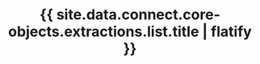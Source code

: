 ---
# -------------------------- #
#      ENDPOINT DETAILS      #
# -------------------------- #

product-type: "connect"
content-type: "api-endpoint"
endpoint: "extractions"
key: "list-last-extractions"
version: "4"


# -------------------------- #
#       METHOD DETAILS       #
# -------------------------- #

title: "{{ site.data.connect.core-objects.extractions.list.title | flatify }}"
method: "get"
short-url: |
  /v4/extractions
full-url: |
  {{ api.base-url }}{{ endpoint.short-url | flatify }}
short: "{{ site.data.connect.core-objects.extractions.list.short | flatify }}"
description: |
  {% include note.html type="single-line" content="**This endpoint is in beta.**" %}
  
  {{ site.data.connect.core-objects.extractions.list.description | flatify }}

  Responses from this endpoint are paginated. Every page, or result set, can contain up to 100 extraction records. Refer to the [Arguments section](#{{ endpoint.key }}--arguments) for more info.


# ---------------------------- #
#  RATE LIMITING & PAGINATION  #
# ---------------------------- #

rate-limit-type: "jobs"
pagination: "100"


# -------------------------- #
#       METHOD ARGUMENTS     #
# -------------------------- #

arguments:
  - name: "client_id"
    required: true
    type: "path parameter"
    description: |
      A path parameter corresponding to the unique ID of a Stitch account.

      **Note**: The client ID must be associated with the provided access token.
    example-value: |
      116078

  - name: "page"
    required: false
    type: "path parameter"
    description: |
      A path parameter corresponding to the page of results to retrieve, adhering to the format `?page={page_number}`, where `{page_number}` is the number of the page to retrieve.

      Each results set, or page, can contain up to 100 extraction records. This parameter is only required if you want to retrieve additional pages beyond the first 100 extraction records. By default, a request to `{{ endpoint.short-url | flatify }}` is equivalent to a request for page `1` using this parameter.

      If an account contains more than 100 extraction records, the response will include data about subsequent pages that can be used to retrieve them.

      Refer to the **Requests** tab for an example.
    example-value: |
      2


# -------------------------- #
#           RETURNS          #
# -------------------------- #

returns: |
  If successful, the API will return a status of <code class="api success">200 OK</code> and the following properties:

response-attributes:
  - name: "data"
    type: "array"
    description: |
      An array of [Extraction objects]({{ site.data.connect.core-objects.extractions.object }}), one for each source that has had a completed extraction job in the past 60 days.

      **Note**: Extraction objects are returned in descending order by `source_id`.

  - name: "page"
    type: "integer"
    description: |
      The number of the current page of results. Each page of results can contain up to 100 extraction job records.
    example-value: |
      1

  - name: "total"
    type: "integer"
    description: |
      The total number of extraction job records in the result set.
    example-value: |
      5

  - name: "links"
    type: "object"
    description: |
      An object containing links to the next and previous pages of results.

      **Note**: This object will be empty if the result set contains less than 101 extraction job records, or `total < 101`.
    subattributes:
      - name: "next"
        type: "string"
        description: |
          A URL leading to the next paginated set of extraction job results. Use a subsequent `GET` request to this URL to retrieve the results for this page.

          Refer to the **Requests** tab for an example.
        example-value: |
          /v4/116078/extractions?page=3

      - name: "previous"
        type: "string"
        description: |
          A URL leading to the previous paginated set of extraction job results. Use a subsequent `GET` request to this URL to retrieve the results for this page.

          Refer to the **Requests** tab for an example.
        example-value: |
          /v4/116078/extractions?page=1


# ------------------------------ #
#   EXAMPLE REQUEST & RESPONSES  #
# ------------------------------ #

examples:
  - type: "Request"
    subexamples:
    - title: "Retrieving the first page of results"
      request-url: "{{ endpoint.short-url | flatify | strip_newlines }}"
      header: "{{ site.data.connect.request-headers.get.without-body | flatify }}"

    - title: "Retrieving the second page of results"
      request-url: "{{ endpoint.short-url | flatify | strip_newlines }}?page=2"
      header: "{{ site.data.connect.request-headers.get.without-body | flatify }}"

  - type: "Response"
    language: "json"
    subexamples:
      - title: "Result set with less than 100 extraction records"
        code: |
          {
            "data": [
              {
                "target_exit_status": null,
                "job_name": "116078.123241.sync.43b3c535-b208-11ea-94a1-02cbbd504f7d",
                "start_time": "2020-06-19T08:38:35Z",
                "stitch_client_id": 116078,
                "tap_exit_status": null,
                "source_type": "tap-toggl",
                "target_description": "Terminated",
                "discovery_exit_status": null,
                "discovery_description": "Terminated",
                "tap_description": "Terminated",
                "completion_time": "2020-06-19T14:38:35Z",
                "source_id": 123241
              },
              {
                "target_exit_status": null,
                "job_name": "116078.123246.sync.9c6672c4-8a4c-11ea-840a-12021e29a739",
                "start_time": "2020-04-29T19:07:03Z",
                "stitch_client_id": 116078,
                "tap_exit_status": null,
                "source_type": "tap-toggl",
                "target_description": "Terminated",
                "discovery_exit_status": null,
                "discovery_description": "Terminated",
                "tap_description": "Terminated",
                "completion_time": "2020-04-30T01:07:03Z",
                "source_id": 123246
              }
            ],
            "page": 1,
            "total": 2,
            "links": {}
          }

      - title: "Result set with more than 100 extraction records"
        code: |
          {
            "data": [
              {
                "target_exit_status": null,
                "job_name": "116078.123241.sync.43b3c535-b208-11ea-94a1-02cbbd504f7d",
                "start_time": "2020-06-19T08:38:35Z",
                "stitch_client_id": 116078,
                "tap_exit_status": null,
                "source_type": "tap-toggl",
                "target_description": "Terminated",
                "discovery_exit_status": null,
                "discovery_description": "Terminated",
                "tap_description": "Terminated",
                "completion_time": "2020-06-19T14:38:35Z",
                "source_id": 123241
              },
              {
                "target_exit_status": null,
                "job_name": "116078.123246.sync.9c6672c4-8a4c-11ea-840a-12021e29a739",
                "start_time": "2020-04-29T19:07:03Z",
                "stitch_client_id": 116078,
                "tap_exit_status": null,
                "source_type": "tap-toggl",
                "target_description": "Terminated",
                "discovery_exit_status": null,
                "discovery_description": "Terminated",
                "tap_description": "Terminated",
                "completion_time": "2020-04-30T01:07:03Z",
                "source_id": 123246
              },
              {
                "target_exit_status": 0,
                "job_name": "116078.228068.sync.2ca63ab0-8a4e-11ea-840a-12021e29a739",
                "start_time": "2020-04-29T19:18:14Z",
                "stitch_client_id": 116078,
                "tap_exit_status": 1,
                "source_type": "tap-shopify",
                "target_description": null,
                "discovery_exit_status": 0,
                "discovery_description": null,
                "tap_description": "Response(code=401, body=\"b'{\"errors\":\"[API] Invalid API key or access token (unrecognized login or wrong password)\"}'\", headers={'X-Content-Type-Options': 'nosniff', 'CF-RAY': '58bb5e36f82eea86-IAD', 'X-ShopId': '4007166025', 'Content-Security-Policy': \"default-src 'self' data: blob: 'unsafe-inline' 'unsafe-eval' https://* shopify-pos://*; block-all-mixed-content; child-src 'self' https://* shopify-pos://*; connect-src 'self' wss://* https://*; frame-ancestors 'none'; img-src 'self' data: blob: https:; script-src https://cdn.shopify.com https://cdn.shopify.cn https://checkout.shopifycs.com https://js-agent.newrelic.com https://bam.nr-data.net https://api.stripe.com https://mpsnare.iesnare.com https://appcenter.intuit.com https://www.paypal.com https://js.braintreegateway.com https://c.paypal.com https://maps.googleapis.com https://www.google-analytics.com https://v.shopify.com https://widget.intercom.io https://js.intercomcdn.com 'self' 'unsafe-inline' 'unsafe-eval'; upgrade-insecure-requests; report-uri /csp",
                "completion_time": "2020-04-29T19:18:17Z",
                "source_id": 228068
              },
              {
                "target_exit_status": 0,
                "job_name": "116078.233312.sync.e4d8eae5-b23e-11ea-94a1-02cbbd504f7d",
                "start_time": "2020-06-19T15:09:38Z",
                "stitch_client_id": 116078,
                "tap_exit_status": 0,
                "source_type": "tap-recurly",
                "target_description": null,
                "discovery_exit_status": 0,
                "discovery_description": null,
                "tap_description": null,
                "completion_time": "2020-06-19T15:09:43Z",
                "source_id": 233312
              },
              {
                "target_exit_status": 0,
                "job_name": "116078.244788.sync.2deb271f-b23b-11ea-894c-0ee2efcbf789",
                "start_time": "2020-06-19T14:43:03Z",
                "stitch_client_id": 116078,
                "tap_exit_status": 1,
                "source_type": "tap-recurly",
                "target_description": null,
                "discovery_exit_status": 0,
                "discovery_description": null,
                "tap_description": "Response returned http error code 401\n401 Client Error: Unauthorized for url: https://partner-api.recurly.com/sites/subdomain-stitchdata/accounts?limit=200&sort=updated_at&begin_time=2019-04-29T00%3A00%3A00Z&order=asc",
                "completion_time": "2020-06-19T14:43:08Z",
                "source_id": 244788
              },
              [...]
            ],
            "page": 1,
            "total": 102,
            "links": {
              "next": "/v4/116078/extractions?page=2"
            }
          }

  - type: "Errors"
    # Included only if there are errors for the endpoint
    # The errors live in: _data/connect/response-codes.yml
---